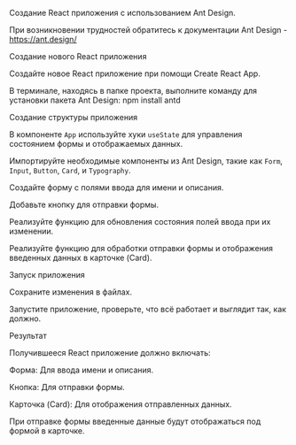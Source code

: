 Создание React приложения с использованием Ant Design.

При возникновении трудностей обратитесь к документации Ant Design - https://ant.design/

Создание нового React приложения

Создайте новое React приложение при помощи Create React App.

В терминале, находясь в папке проекта, выполните команду для установки пакета Ant Design: npm install antd

Создание структуры приложения

В компоненте `App` используйте хуки `useState` для управления состоянием формы и отображаемых данных.

Импортируйте необходимые компоненты из Ant Design, такие как `Form`, `Input`, `Button`, `Card`, и `Typography`.

Создайте форму с полями ввода для имени и описания.

Добавьте кнопку для отправки формы.

Реализуйте функцию для обновления состояния полей ввода при их изменении.

Реализуйте функцию для обработки отправки формы и отображения введенных данных в карточке (Card).

Запуск приложения

Сохраните изменения в файлах.

Запустите приложение, проверьте, что всё работает и выглядит так, как должно.

Результат

Получившееся React приложение должно включать:

Форма: Для ввода имени и описания.

Кнопка: Для отправки формы.

Карточка (Card): Для отображения отправленных данных.

При отправке формы введенные данные будут отображаться под формой в карточке.
